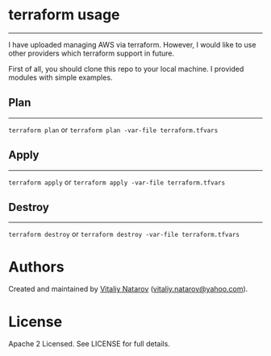 # terraform usage
----------------
I have uploaded managing AWS via terraform. However, I would like to use other providers which terraform support in future.

First of all, you should clone this repo to your local machine. I provided modules with simple examples.    

## Plan
-------
```terraform plan``` or ```terraform plan -var-file terraform.tfvars``` 

## Apply
--------
```terraform apply``` or ```terraform apply -var-file terraform.tfvars```

## Destroy
---------
```terraform destroy``` or ```terraform destroy -var-file terraform.tfvars```

Authors
=======

Created and maintained by [Vitaliy Natarov](https://github.com/SebastianUA)
(vitaliy.natarov@yahoo.com).

License
=======

Apache 2 Licensed. See LICENSE for full details.

